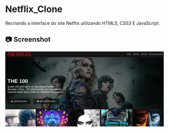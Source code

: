 # Netflix_Clone

Recriando a interface do site Netflix utilizando HTML5, CSS3 E JavaScript.


## :camera: Screenshot

<div align="center">
  <img src="./github/home.png" alt="">
</div>
